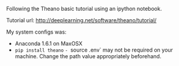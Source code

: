 Following the Theano basic tutorial using an ipython notebook.

Tutorial url: http://deeplearning.net/software/theano/tutorial/


My system configs was:

 - Anaconda 1.6.1 on MaxOSX
 - `pip install theano`
`- `source .env` may not be required on your machine. Change the path value appropriately beforehand.


